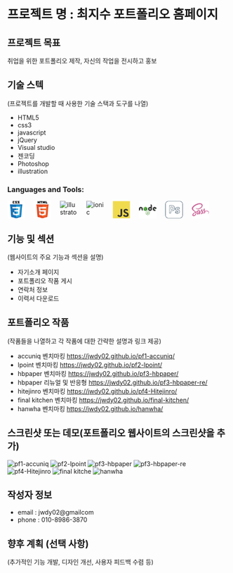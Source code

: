
# 프로젝트 명 : 최지수 포트폴리오 홈페이지



## 프로젝트 목표
취업을 위한 포트폴리오 제작, 자신의 작업을 전시하고 홍보



## 기술 스텍
(프로젝트를 개발할 때 사용한 기술 스택과 도구를 나열)
- HTML5
- css3
- javascript
- jQuery
- Visual studio
- 젠코딩
- Photoshop
- illustration
<h3 align="left">Languages and Tools:</h3>
<p align="left" style="white-space: pre-line; display: flex; gap: 20px; backgoung-color: #ccc;}">
  <img src="https://raw.githubusercontent.com/devicons/devicon/master/icons/css3/css3-original-wordmark.svg" alt="css3" width="40" height="40"/>
    <img src="https://raw.githubusercontent.com/devicons/devicon/master/icons/html5/html5-original-wordmark.svg" alt="html5" width="40" height="40"/>
    <img src="https://www.vectorlogo.zone/logos/adobe_illustrator/adobe_illustrator-icon.svg" alt="illustrator" width="40" height="40"/>
    <img src="https://upload.wikimedia.org/wikipedia/commons/d/d1/Ionic_Logo.svg" alt="ionic" width="40" height="40"/>
    <img src="https://raw.githubusercontent.com/devicons/devicon/master/icons/javascript/javascript-original.svg" alt="javascript" width="40" height="40"/>
    <img src="https://raw.githubusercontent.com/devicons/devicon/master/icons/nodejs/nodejs-original-wordmark.svg" alt="nodejs" width="40" height="40"/>
    <img src="https://raw.githubusercontent.com/devicons/devicon/master/icons/photoshop/photoshop-line.svg" alt="photoshop" width="40" height="40"/>
    <img src="https://raw.githubusercontent.com/devicons/devicon/master/icons/sass/sass-original.svg" alt="sass" width="40" height="40"/>
</p>




## 기능 및 섹션
(웹사이트의 주요 기능과 섹션을 설명)
- 자기소개 페이지
- 포트폴리오 작품 게시
- 연락처 정보
- 이력서 다운로드 



## 포트폴리오 작품
(작품들을 나열하고 각 작품에 대한 간략한 설명과 링크 제공)
- accuniq 벤치마킹 https://jwdy02.github.io/pf1-accuniq/
- lpoint 벤치마킹 https://jwdy02.github.io/pf2-lpoint/
- hbpaper 벤치마킹 https://jwdy02.github.io/pf3-hbpaper/
- hbpaper 리뉴얼 및 반응형 https://jwdy02.github.io/pf3-hbpaper-re/
- hitejinro 벤치마킹 https://jwdy02.github.io/pf4-Hitejinro/
- final kitchen 벤치마킹 https://jwdy02.github.io/final-kitchen/
- hanwha 벤치마킹 https://jwdy02.github.io/hanwha/



## 스크린샷 또는 데모(포트폴리오 웹사이트의 스크린샷을 추가)
![pf1-accuniq](https://github.com/jwdy02/portfolio/assets/150096227/bc237bbb-8f37-4211-9976-e3d817462876)
![pf2-lpoint](https://github.com/jwdy02/portfolio/assets/150096227/c68bf1cb-9062-4a3d-8cd7-32014bf4eec1)
![pf3-hbpaper](https://github.com/jwdy02/portfolio/assets/150096227/f9b3972b-c6c1-4b7e-80fd-3eb5b357482f)
![pf3-hbpaper-re](https://github.com/jwdy02/portfolio/assets/150096227/400cce85-86ba-4a73-bc8d-d5527f370885)
![pf4-Hitejinro](https://github.com/jwdy02/portfolio/assets/150096227/6799939e-4b4b-4268-a1e7-62099b7a4a25)
![final kitche](https://github.com/jwdy02/portfolio/assets/150096227/266d0aa2-2070-4445-9344-6f87576809ec)
![hanwha](https://github.com/jwdy02/portfolio/assets/150096227/4594c893-a94e-4657-888d-18e6bd103108)



## 작성자 정보
- email : jwdy02@gmailcom
- phone : 010-8986-3870



## 향후 계획 (선택 사항)
(추가적인 기능 개발, 디자인 개선, 사용자 피드백 수렴 등)
